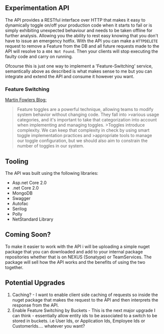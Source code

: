 ## Experimentation API

The API provides a RESTful interface over HTTP that makes it easy to dynamically toggle on/off your production code when it starts to fail or is simply exhibiting unexpected behaviour and needs to be taken offline for further analysis. Allowing you the ability to rest easy knowing that you don't have to issue an emergency hotfix. With the API you can make a `HTTPDELETE` request to remove a Feature from the DB and all future requests made to the API will resolve to a `404 Not Found`. Then your clients will stop executing the faulty code and carry on running. 

Ofcourse this is just one way to implement a 'Feature-Switching' service, semantically above as described is what makes sense to me but you can integrate and extend the API and consume it however you want.


### Feature Switching

[Martin Fowlers Blog:](https://martinfowler.com/articles/feature-toggles.html)
>Feature toggles are a powerful technique, allowing teams to modify system behavior without changing code. They fall into >various usage categories, and it's important to take that categorization into account when implementing and managing toggles. >Toggles introduce complexity. We can keep that complexity in check by using smart toggle implementation practices and >appropriate tools to manage our toggle configuration, but we should also aim to constrain the number of toggles in our system. 

## Tooling

The API was built using the following libraries:
- Asp.net Core 2.0
- .net Core 2.0
- MongoDB
- Swagger
- Autofac
- Serilog
- Polly
- NetStandard Library

## Coming Soon?

To make it easier to work with the API i will be uploading a simple nuget package that you can downloaded and add to your internal package repositories whether that is on NEXUS (Sonatype) or TeamServices. The package will sell how the API works and the benefits of using the two together. 

## Potential Upgrades

1. Caching? - I want to enable client side caching of requests so inside the nuget package that makes the request to the API and then interprets the response from the API. 
2. Enable Feature Switching by Buckets - This is the next major upgrade I can think - essentially allow entity ids to be associated to a switch to be stored in buckets. i.e User Ids, or Application Ids, Employee Ids or CustomerIds.... whatever you want? 

